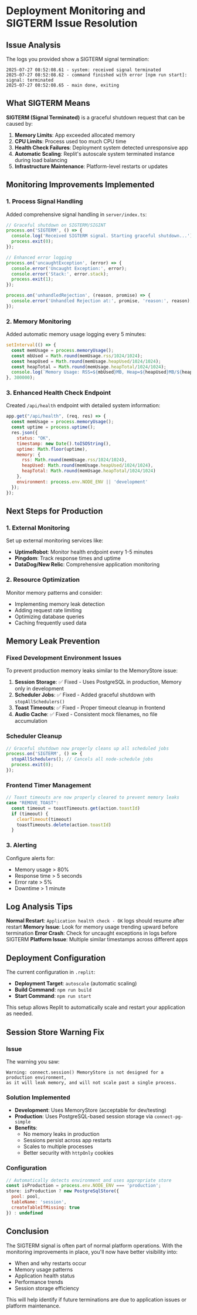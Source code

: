 # Deployment Monitoring and SIGTERM Issue Resolution

## Issue Analysis

The logs you provided show a SIGTERM signal termination:

```
2025-07-27 08:52:08.61 - system: received signal terminated
2025-07-27 08:52:08.62 - command finished with error [npm run start]: signal: terminated  
2025-07-27 08:52:08.65 - main done, exiting
```

## What SIGTERM Means

**SIGTERM (Signal Terminated)** is a graceful shutdown request that can be caused by:

1. **Memory Limits**: App exceeded allocated memory
2. **CPU Limits**: Process used too much CPU time  
3. **Health Check Failures**: Deployment system detected unresponsive app
4. **Automatic Scaling**: Replit's autoscale system terminated instance during load balancing
5. **Infrastructure Maintenance**: Platform-level restarts or updates

## Monitoring Improvements Implemented

### 1. Process Signal Handling
Added comprehensive signal handling in `server/index.ts`:

```javascript
// Graceful shutdown on SIGTERM/SIGINT
process.on('SIGTERM', () => {
  console.log('Received SIGTERM signal. Starting graceful shutdown...');
  process.exit(0);
});

// Enhanced error logging
process.on('uncaughtException', (error) => {
  console.error('Uncaught Exception:', error);
  console.error('Stack:', error.stack);
  process.exit(1);
});

process.on('unhandledRejection', (reason, promise) => {
  console.error('Unhandled Rejection at:', promise, 'reason:', reason);
});
```

### 2. Memory Monitoring
Added automatic memory usage logging every 5 minutes:

```javascript
setInterval(() => {
  const memUsage = process.memoryUsage();
  const mbUsed = Math.round(memUsage.rss/1024/1024);
  const heapUsed = Math.round(memUsage.heapUsed/1024/1024);
  const heapTotal = Math.round(memUsage.heapTotal/1024/1024);
  console.log(`Memory Usage: RSS=${mbUsed}MB, Heap=${heapUsed}MB/${heapTotal}MB`);
}, 300000);
```

### 3. Enhanced Health Check Endpoint
Created `/api/health` endpoint with detailed system information:

```javascript
app.get("/api/health", (req, res) => {
  const memUsage = process.memoryUsage();
  const uptime = process.uptime();
  res.json({ 
    status: "OK", 
    timestamp: new Date().toISOString(),
    uptime: Math.floor(uptime),
    memory: {
      rss: Math.round(memUsage.rss/1024/1024),
      heapUsed: Math.round(memUsage.heapUsed/1024/1024),
      heapTotal: Math.round(memUsage.heapTotal/1024/1024)
    },
    environment: process.env.NODE_ENV || 'development'
  });
});
```

## Next Steps for Production

### 1. External Monitoring
Set up external monitoring services like:
- **UptimeRobot**: Monitor health endpoint every 1-5 minutes
- **Pingdom**: Track response times and uptime
- **DataDog/New Relic**: Comprehensive application monitoring

### 2. Resource Optimization
Monitor memory patterns and consider:
- Implementing memory leak detection
- Adding request rate limiting
- Optimizing database queries
- Caching frequently used data

## Memory Leak Prevention

### Fixed Development Environment Issues
To prevent production memory leaks similar to the MemoryStore issue:

1. **Session Storage**: ✅ Fixed - Uses PostgreSQL in production, Memory only in development
2. **Scheduler Jobs**: ✅ Fixed - Added graceful shutdown with `stopAllSchedulers()`
3. **Toast Timeouts**: ✅ Fixed - Proper timeout cleanup in frontend
4. **Audio Cache**: ✅ Fixed - Consistent mock filenames, no file accumulation

### Scheduler Cleanup
```javascript
// Graceful shutdown now properly cleans up all scheduled jobs
process.on('SIGTERM', () => {
  stopAllSchedulers(); // Cancels all node-schedule jobs
  process.exit(0);
});
```

### Frontend Timer Management
```javascript
// Toast timeouts are now properly cleared to prevent memory leaks
case "REMOVE_TOAST":
  const timeout = toastTimeouts.get(action.toastId)
  if (timeout) {
    clearTimeout(timeout)
    toastTimeouts.delete(action.toastId)
  }
```

### 3. Alerting
Configure alerts for:
- Memory usage > 80%
- Response time > 5 seconds  
- Error rate > 5%
- Downtime > 1 minute

## Log Analysis Tips

**Normal Restart**: `Application health check - OK` logs should resume after restart
**Memory Issue**: Look for memory usage trending upward before termination
**Error Crash**: Check for uncaught exceptions in logs before SIGTERM
**Platform Issue**: Multiple similar timestamps across different apps

## Deployment Configuration

The current configuration in `.replit`:
- **Deployment Target**: `autoscale` (automatic scaling)
- **Build Command**: `npm run build`
- **Start Command**: `npm run start`

This setup allows Replit to automatically scale and restart your application as needed.

## Session Store Warning Fix

### Issue
The warning you saw:
```
Warning: connect.session() MemoryStore is not designed for a production environment, 
as it will leak memory, and will not scale past a single process.
```

### Solution Implemented
- **Development**: Uses MemoryStore (acceptable for dev/testing)
- **Production**: Uses PostgreSQL-based session storage via `connect-pg-simple`
- **Benefits**: 
  - No memory leaks in production
  - Sessions persist across app restarts
  - Scales to multiple processes
  - Better security with `httpOnly` cookies

### Configuration
```javascript
// Automatically detects environment and uses appropriate store
const isProduction = process.env.NODE_ENV === 'production';
store: isProduction ? new PostgreSqlStore({
  pool: pool,
  tableName: 'session',
  createTableIfMissing: true
}) : undefined
```

## Conclusion

The SIGTERM signal is often part of normal platform operations. With the monitoring improvements in place, you'll now have better visibility into:
- When and why restarts occur
- Memory usage patterns
- Application health status
- Performance trends
- Session storage efficiency

This will help identify if future terminations are due to application issues or platform maintenance.